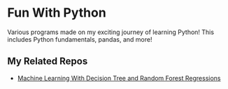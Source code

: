 # Fun With Python
Various programs made on my exciting journey of learning Python! This includes Python fundamentals, pandas, and more!

## My Related Repos
* [Machine Learning With Decision Tree and Random Forest Regressions](https://github.com/Kyle-Pu/Decision-Tree-Regressions)
